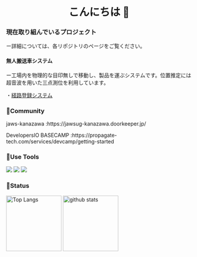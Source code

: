 <h1 align="center">こんにちは 👋</h1>


### 現在取り組んでいるプロジェクト
ー詳細については、各リポジトリのページをご覧ください。


#### 無人搬送車システム
ー工場内を物理的な目印無しで移動し、製品を運ぶシステムです。位置推定には超音波を用いた三点測位を利用しています。

 ・[経路登録システム](https://github.com/FujiiHirokl/AGV_system.git)




### <p>👫Community</p>
<p>jaws-kanazawa :https://jawsug-kanazawa.doorkeeper.jp/</p>
<p>DevelopersIO BASECAMP :https://propagate-tech.com/services/devcamp/getting-started<p/>

### <p>🌟Use Tools</p>
<img src="https://img.shields.io/badge/-Amazon%20aws-232F3E.svg?logo=amazon-aws&style=plastic"> <img src="https://img.shields.io/badge/-Python-3776AB.svg?logo=python&style=plastic"> <img src="https://img.shields.io/badge/-Google%20cloud-4285F4.svg?logo=google-cloud&style=plastic">


### <p>🌟Status</p>
<p align="left"> 
  <img alt="Top Langs" height="150px" src="https://github-readme-stats.vercel.app/api/top-langs/?username=FujiiHirokl&layout=compact&show_icons=true&theme=onedark" />
  <img alt="github stats" height="150px" src="https://github-readme-stats.vercel.app/api?username=FujiiHirokl&theme=onedark&show_icons=ture" />
</p>


